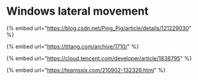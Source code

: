 # Windows lateral movement

{% embed url="https://blog.csdn.net/Ping_Pig/article/details/121229030" %}

{% embed url="https://tttang.com/archive/1710/" %}

{% embed url="https://cloud.tencent.com/developer/article/1838795" %}

{% embed url="https://teamssix.com/210902-132326.html" %}
